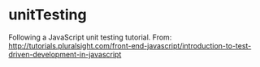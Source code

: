 # unitTesting
Following a JavaScript unit testing tutorial. From: http://tutorials.pluralsight.com/front-end-javascript/introduction-to-test-driven-development-in-javascript
